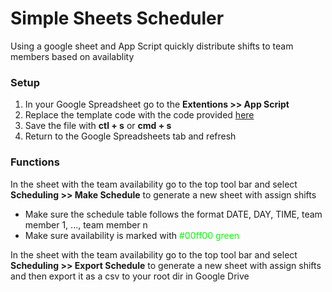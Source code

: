# Simple Sheets Scheduler
Using a google sheet and App Script quickly distribute shifts to team members based on availablity

### Setup
1. In your Google Spreadsheet go to the **Extentions >> App Script**
2. Replace the template code with the code provided [here](scheduler.gs)
3. Save the file with **ctl + s** or **cmd + s**
4. Return to the Google Spreadsheets tab and refresh

### Functions
In the sheet with the team availability go to the top tool bar and select **Scheduling >> Make Schedule** to generate a new sheet with assign shifts
 - Make sure the schedule table follows the format DATE, DAY, TIME, team member 1, ..., team member n
 - Make sure availability is marked with <span style="color: #00ff00;">#00ff00 green

In the sheet with the team availability go to the top tool bar and select **Scheduling >> Export Schedule** to generate a new sheet with assign shifts
and then export it as a csv to your root dir in Google Drive  
